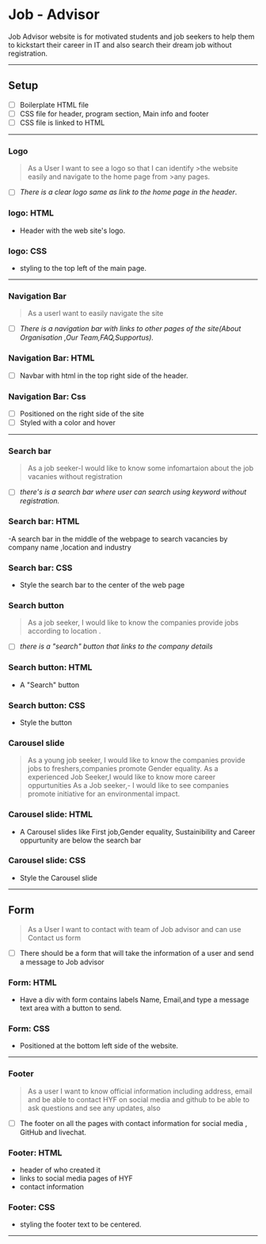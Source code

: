 # Job - Advisor

<!---minju edited--->

Job Advisor website is for motivated students and job seekers to help them to
kickstart their career in IT and also search their dream job without
registration.

---

## Setup

- [ ] Boilerplate HTML file
- [ ] CSS file for header, program section, Main info and footer
- [ ] CSS file is linked to HTML

---

### Logo

> As a User I want to see a logo so that I can identify >the website easily and
> navigate to the home page from >any pages.

- [ ] _There is a clear logo same as link to the home page in the header_.

### logo: HTML

- Header with the web site's logo.

### logo: CSS

- styling to the top left of the main page.

---

### Navigation Bar

> As a userI want to easily navigate the site

- [ ] _There is a navigation bar with links to other pages of the site(About
      Organisation ,Our Team,FAQ,Supportus)._

### Navigation Bar: HTML

- [ ] Navbar with html in the top right side of the header.

### Navigation Bar: Css

- [ ] Positioned on the right side of the site
- [ ] Styled with a color and hover

---

### Search bar

> As a job seeker-I would like to know some infomartaion about the job vacanies
> without registration

- [ ] _there's is a search bar where user can search using keyword without
      registration._

### Search bar: HTML

-A search bar in the middle of the webpage to search vacancies by company name
,location and industry

### Search bar: CSS

- Style the search bar to the center of the web page

### Search button

> As a job seeker, I would like to know the companies provide jobs according to
> location .

- [ ] _there is a "search" button that links to the company details_

### Search button: HTML

- A "Search" button

### Search button: CSS

- Style the button

### Carousel slide

> As a young job seeker, I would like to know the companies provide jobs to
> freshers,companies promote Gender equality. As a experienced Job Seeker,I
> would like to know more career oppurtunities As a Job seeker,- I would like to
> see companies promote initiative for an environmental impact.

### Carousel slide: HTML

- A Carousel slides like First job,Gender equality, Sustainibility and Career
  oppurtunity are below the search bar

### Carousel slide: CSS

- Style the Carousel slide

---

## Form

> As a User I want to contact with team of Job advisor and can use Contact us
> form

- [ ] There should be a form that will take the information of a user and send a
      message to Job advisor

### Form: HTML

- Have a div with form contains labels Name, Email,and type a message text area
  with a button to send.

### Form: CSS

- Positioned at the bottom left side of the website.

---

### Footer

> As a user I want to know official information including address, email and be
> able to contact HYF on social media and github to be able to ask questions and
> see any updates, also

- [ ] The footer on all the pages with contact information for social media ,
      GitHub and livechat.

### Footer: HTML

- header of who created it
- links to social media pages of HYF
- contact information

### Footer: CSS

- styling the footer text to be centered.

---
